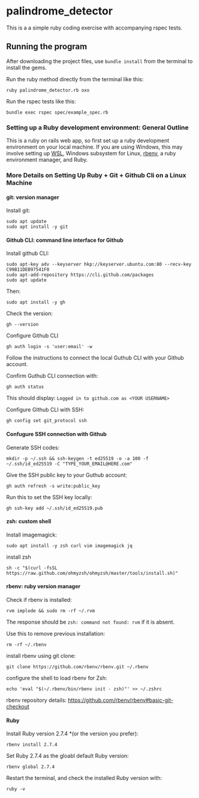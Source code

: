 # palindrome_detector

This is a a simple ruby coding exercise with accompanying rspec tests.

## Running the program

After downloading the project files, use `bundle install` from the terminal to install the gems. 

Run the ruby method directly from the terminal like this:
```
ruby palindrome_detector.rb oxo
```

Run the rspec tests like this:
```
bundle exec rspec spec/example_spec.rb
```


### Setting up a Ruby development environment: General Outline

This is a ruby on rails web app, so first set up a ruby development environment on your local machine. If you are using Windows, this may involve setting up [WSL](https://learn.microsoft.com/en-us/windows/wsl/install), Windows subsystem for Linux, [rbenv](https://github.com/rbenv/rbenv), a ruby environment manager, and Ruby. 

### More Details on Setting Up Ruby + Git + Github Cli on a Linux Machine

#### git: version manager
Install git:
```
sudo apt update
sudo apt install -y git
```


#### Github CLI: command line interface for Github
Install github CLI:

```
sudo apt-key adv --keyserver hkp://keyserver.ubuntu.com:80 --recv-key C99B11DEB97541F0
sudo apt-add-repository https://cli.github.com/packages
sudo apt update
```

Then:
```
sudo apt install -y gh
```

Check the version:
```
gh --version
```

Configure Github CLI

```
gh auth login -s 'user:email' -w
```
Follow the instructions to connect the local Guthub CLI with your Github account.

Confirm Guthub CLI connection with:
```
gh auth status
```
This should display: `Logged in to github.com as <YOUR USERNAME>`

Configure GIthub CLI with SSH:
```
gh config set git_protocol ssh
```

#### Confugure SSH connection with Github

Generate SSH codes:
```
mkdir -p ~/.ssh && ssh-keygen -t ed25519 -o -a 100 -f ~/.ssh/id_ed25519 -C "TYPE_YOUR_EMAIL@HERE.com"
```

Give the SSH public key to your Guthub account:
```
gh auth refresh -s write:public_key
```
Run this to set the SSH key locally:
```
gh ssh-key add ~/.ssh/id_ed25519.pub
```

#### zsh: custom shell
Install imagemagick:
```
sudo apt install -y zsh curl vim imagemagick jq
```

install zsh
```
sh -c "$(curl -fsSL https://raw.github.com/ohmyzsh/ohmyzsh/master/tools/install.sh)"
```

#### rbenv: ruby version manager
Check if rbenv is installed:
```
rvm implode && sudo rm -rf ~/.rvm
```
The response should be `zsh: command not found: rvm` if it is absent.

Use this to remove previous installation:
```
rm -rf ~/.rbenv
```
install rbenv using git clone:
```
git clone https://github.com/rbenv/rbenv.git ~/.rbenv
```

configure the shell to load rbenv for Zsh:
```
echo 'eval "$(~/.rbenv/bin/rbenv init - zsh)"' >> ~/.zshrc
```
rbenv repository details: https://github.com/rbenv/rbenv#basic-git-checkout


#### Ruby
Install Ruby version 2.7.4 *(or the version you prefer):
```
rbenv install 2.7.4
```

Set Ruby 2.7.4 as the gloabl default Ruby version:

```
rbenv global 2.7.4
```

Restart the terminal, and check the installed Ruby version with:
```
ruby -v
```
